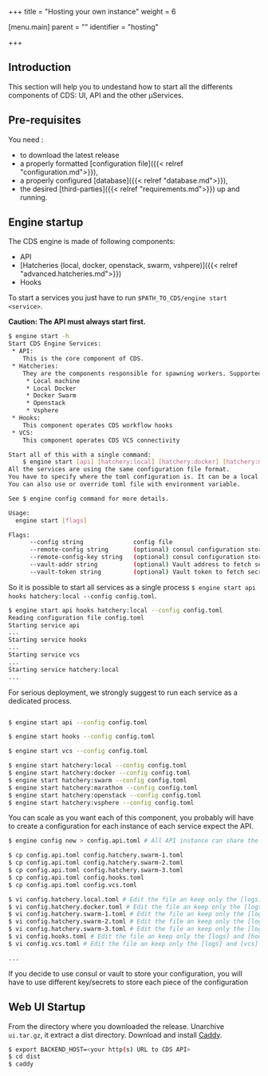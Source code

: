 +++
title = "Hosting your own instance"
weight = 6

[menu.main]
parent = ""
identifier = "hosting"

+++


## Introduction

This section will help you to undestand how to start all the differents components of CDS: UI, API and the other µServices.

## Pre-requisites

You need :

- to download the latest release
- a properly formatted [configuration file]({{< relref "configuration.md">}}),
- a properly configured [database]({{< relref "database.md">}}),
- the desired [third-parties]({{< relref "requirements.md">}}) up and running.

## Engine startup

The CDS engine is made of following components:

- API
- [Hatcheries (local, docker, openstack, swarm, vshpere)]({{< relref "advanced.hatcheries.md">}})
- Hooks

To start a services you just have to run `$PATH_TO_CDS/engine start <service>`.

**Caution: The API must always start first.**

```bash
$ engine start -h
Start CDS Engine Services:
 * API:
 	This is the core component of CDS.
 * Hatcheries:
	They are the components responsible for spawning workers. Supported platforms/orchestrators are:
	 * Local machine
	 * Local Docker
	 * Docker Swarm
	 * Openstack
	 * Vsphere
 * Hooks:
 	This component operates CDS workflow hooks
 * VCS:
    This component operates CDS VCS connectivity

Start all of this with a single command:
	$ engine start [api] [hatchery:local] [hatchery:docker] [hatchery:marathon] [hatchery:openstack] [hatchery:swarm] [hatchery:vsphere] [hooks]  [vcs]
All the services are using the same configuration file format.
You have to specify where the toml configuration is. It can be a local file, provided by consul or vault.
You can also use or override toml file with environment variable.

See $ engine config command for more details.

Usage:
  engine start [flags]

Flags:
      --config string              config file
      --remote-config string       (optional) consul configuration store
      --remote-config-key string   (optional) consul configuration store key (default "cds/config.api.toml")
      --vault-addr string          (optional) Vault address to fetch secrets from vault (example: https://vault.mydomain.net:8200)
      --vault-token string         (optional) Vault token to fetch secrets from vault

```

So it is possible to start all services as a single process `$ engine start api hooks hatchery:local --config config.toml`.

```bash
$ engine start api hooks hatchery:local --config config.toml
Reading configuration file config.toml
Starting service api
...
Starting service hooks
...
Starting service vcs
...
Starting service hatchery:local
...
```

For serious deployment, we strongly suggest to run each service as a dedicated process.

```bash

$ engine start api --config config.toml

$ engine start hooks --config config.toml

$ engine start vcs --config config.toml

$ engine start hatchery:local --config config.toml
$ engine start hatchery:docker --config config.toml
$ engine start hatchery:swarm --config config.toml
$ engine start hatchery:marathon --config config.toml
$ engine start hatchery:openstack --config config.toml
$ engine start hatchery:vsphere --config config.toml

```

You can scale as you want each of this component, you probably will have to create a configuration for each instance of each service expect the API.

```bash
$ engine config new > config.api.toml # All API instance can share the same configuration.

$ cp config.api.toml config.hatchery.swarm-1.toml
$ cp config.api.toml config.hatchery.swarm-2.toml
$ cp config.api.toml config.hatchery.swarm-3.toml
$ cp config.api.toml config.hooks.toml
$ cp config.api.toml config.vcs.toml

$ vi config.hatchery.local.toml # Edit the file an keep only the [logs] and [hatchery]/[hatchery.local] sections
$ vi config.hatchery.docker.toml # Edit the file an keep only the [logs] and [hatchery]/[hatchery.docker] sections
$ vi config.hatchery.swarm-1.toml # Edit the file an keep only the [logs] and [hatchery]/[hatchery.swarm] sections
$ vi config.hatchery.swarm-2.toml # Edit the file an keep only the [logs] and [hatchery]/[hatchery.swarm] sections
$ vi config.hatchery.swarm-3.toml # Edit the file an keep only the [logs] and [hatchery]/[hatchery.swarm] sections
$ vi config.hooks.toml # Edit the file an keep only the [logs] and [hooks] sections
$ vi config.vcs.toml # Edit the file an keep only the [logs] and [vcs] sections

...
```

If you decide to use consul or vault to store your configuration, you will have to use different key/secrets to store each piece of the configuration

## Web UI Startup

From the directory where you downloaded the release. Unarchive `ui.tar.gz`, it extract a dist directory.
Download and install [Caddy](https://caddyserver.com/download).

```bash
$ export BACKEND_HOST=<your http(s) URL to CDS API>
$ cd dist
$ caddy
```
